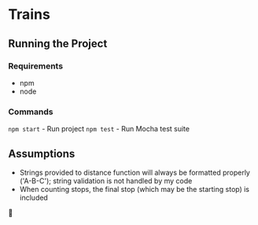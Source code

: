 # Trains

## Running the Project

### Requirements
- npm
- node

### Commands
`npm start` - Run project
`npm test` - Run Mocha test suite

## Assumptions
- Strings provided to distance function will always be formatted properly ('A-B-C'); string validation is not handled by my code
- When counting stops, the final stop (which may be the starting stop) is included

:egg: